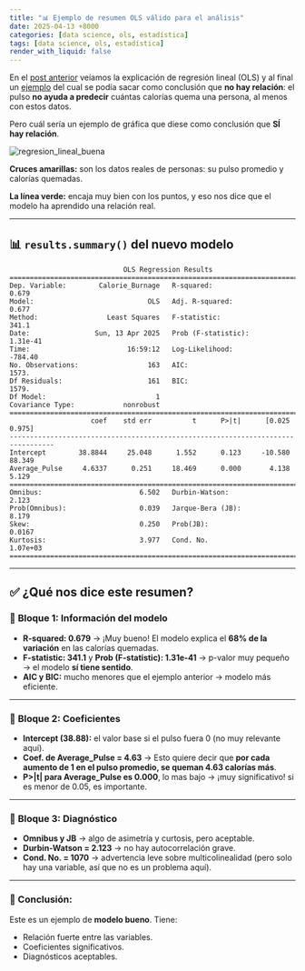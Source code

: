 ```yaml
---
title: "📊 Ejemplo de resumen OLS válido para el análisis"
date: 2025-04-13 +8000
categories: [data science, ols, estadística]
tags: [data science, ols, estadística]
render_with_liquid: false
---
```


En el [post anterior](https://jorgerosa.dev/posts/que-es-ols-minimos-cuadrados-ordinarios/) veíamos la explicación de regresión lineal (OLS) y al final un
[ejemplo](https://jorgerosa.dev/posts/que-es-ols-minimos-cuadrados-ordinarios/#%EF%B8%8F-representación-gráfica) del cual se podía sacar como conclusión
que **no hay relación**: el pulso **no ayuda a predecir** cuántas calorías quema una persona, al menos con estos datos.

Pero cuál sería un ejemplo de gráfica que diese como conclusión que **SÍ hay relación**.

![regresion_lineal_buena](https://github.com/user-attachments/assets/c4697a3e-4764-427e-879f-4aff39a54857)

**Cruces amarillas:** son los datos reales de personas: su pulso promedio y calorías quemadas.

**La línea verde:** encaja muy bien con los puntos, y eso nos dice que el modelo ha aprendido una relación real.


---

## 📊 `results.summary()` del nuevo modelo

```
                            OLS Regression Results                            
==============================================================================
Dep. Variable:        Calorie_Burnage   R-squared:                       0.679
Model:                            OLS   Adj. R-squared:                  0.677
Method:                 Least Squares   F-statistic:                     341.1
Date:                Sun, 13 Apr 2025   Prob (F-statistic):           1.31e-41
Time:                        16:59:12   Log-Likelihood:                -784.40
No. Observations:                 163   AIC:                             1573.
Df Residuals:                     161   BIC:                             1579.
Df Model:                           1                                         
Covariance Type:            nonrobust                                         
=================================================================================
                    coef    std err          t      P>|t|      [0.025      0.975]
---------------------------------------------------------------------------------
Intercept        38.8844     25.048      1.552      0.123     -10.580      88.349
Average_Pulse     4.6337      0.251     18.469      0.000       4.138       5.129
==============================================================================
Omnibus:                        6.502   Durbin-Watson:                   2.123
Prob(Omnibus):                  0.039   Jarque-Bera (JB):                8.179
Skew:                           0.250   Prob(JB):                       0.0167
Kurtosis:                       3.977   Cond. No.                     1.07e+03
==============================================================================
```

---

## ✅ ¿Qué nos dice este resumen?

### 🧩 **Bloque 1: Información del modelo**
- **R-squared: 0.679** → ¡Muy bueno! El modelo explica el **68% de la variación** en las calorías quemadas.
- **F-statistic: 341.1** y **Prob (F-statistic): 1.31e-41** → p-valor muy pequeño → el modelo **sí tiene sentido**.
- **AIC y BIC:** mucho menores que el ejemplo anterior → modelo más eficiente.

---

### 🔢 **Bloque 2: Coeficientes**
- **Intercept (38.88):** el valor base si el pulso fuera 0 (no muy relevante aquí).
- **Coef. de Average_Pulse = 4.63** → Esto quiere decir que **por cada aumento de 1 en el pulso promedio, se queman 4.63 calorías más**.
- **P>|t| para Average_Pulse es 0.000**, lo mas bajo → ¡muy significativo! si es menor de 0.05, es importante.

---

### 🧪 **Bloque 3: Diagnóstico**
- **Omnibus y JB** → algo de asimetría y curtosis, pero aceptable.
- **Durbin-Watson = 2.123** → no hay autocorrelación grave.
- **Cond. No. = 1070** → advertencia leve sobre multicolinealidad (pero solo hay una variable, así que no es un problema aquí).

---

### 📌 Conclusión:

Este es un ejemplo de **modelo bueno**. Tiene:

- Relación fuerte entre las variables.
- Coeficientes significativos.
- Diagnósticos aceptables.
